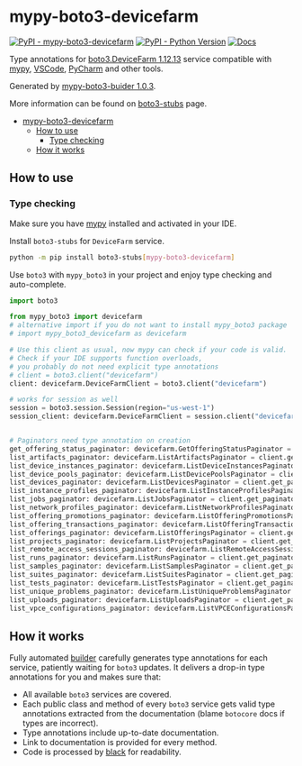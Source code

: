 # mypy-boto3-devicefarm

[![PyPI - mypy-boto3-devicefarm](https://img.shields.io/pypi/v/mypy-boto3-devicefarm.svg?color=blue)](https://pypi.org/project/mypy-boto3-devicefarm)
[![PyPI - Python Version](https://img.shields.io/pypi/pyversions/mypy-boto3-devicefarm.svg?color=blue)](https://pypi.org/project/mypy-boto3-devicefarm)
[![Docs](https://img.shields.io/readthedocs/mypy-boto3-builder.svg?color=blue)](https://mypy-boto3-builder.readthedocs.io/)

Type annotations for
[boto3.DeviceFarm 1.12.13](https://boto3.amazonaws.com/v1/documentation/api/1.12.13/reference/services/devicefarm.html#DeviceFarm) service
compatible with [mypy](https://github.com/python/mypy), [VSCode](https://code.visualstudio.com/),
[PyCharm](https://www.jetbrains.com/pycharm/) and other tools.

Generated by [mypy-boto3-buider 1.0.3](https://github.com/vemel/mypy_boto3_builder).

More information can be found on [boto3-stubs](https://pypi.org/project/boto3-stubs/) page.

- [mypy-boto3-devicefarm](#mypy-boto3-devicefarm)
  - [How to use](#how-to-use)
    - [Type checking](#type-checking)
  - [How it works](#how-it-works)

## How to use

### Type checking

Make sure you have [mypy](https://github.com/python/mypy) installed and activated in your IDE.

Install `boto3-stubs` for `DeviceFarm` service.

```bash
python -m pip install boto3-stubs[mypy-boto3-devicefarm]
```

Use `boto3` with `mypy_boto3` in your project and enjoy type checking and auto-complete.

```python
import boto3

from mypy_boto3 import devicefarm
# alternative import if you do not want to install mypy_boto3 package
# import mypy_boto3_devicefarm as devicefarm

# Use this client as usual, now mypy can check if your code is valid.
# Check if your IDE supports function overloads,
# you probably do not need explicit type annotations
# client = boto3.client("devicefarm")
client: devicefarm.DeviceFarmClient = boto3.client("devicefarm")

# works for session as well
session = boto3.session.Session(region="us-west-1")
session_client: devicefarm.DeviceFarmClient = session.client("devicefarm")


# Paginators need type annotation on creation
get_offering_status_paginator: devicefarm.GetOfferingStatusPaginator = client.get_paginator("get_offering_status")
list_artifacts_paginator: devicefarm.ListArtifactsPaginator = client.get_paginator("list_artifacts")
list_device_instances_paginator: devicefarm.ListDeviceInstancesPaginator = client.get_paginator("list_device_instances")
list_device_pools_paginator: devicefarm.ListDevicePoolsPaginator = client.get_paginator("list_device_pools")
list_devices_paginator: devicefarm.ListDevicesPaginator = client.get_paginator("list_devices")
list_instance_profiles_paginator: devicefarm.ListInstanceProfilesPaginator = client.get_paginator("list_instance_profiles")
list_jobs_paginator: devicefarm.ListJobsPaginator = client.get_paginator("list_jobs")
list_network_profiles_paginator: devicefarm.ListNetworkProfilesPaginator = client.get_paginator("list_network_profiles")
list_offering_promotions_paginator: devicefarm.ListOfferingPromotionsPaginator = client.get_paginator("list_offering_promotions")
list_offering_transactions_paginator: devicefarm.ListOfferingTransactionsPaginator = client.get_paginator("list_offering_transactions")
list_offerings_paginator: devicefarm.ListOfferingsPaginator = client.get_paginator("list_offerings")
list_projects_paginator: devicefarm.ListProjectsPaginator = client.get_paginator("list_projects")
list_remote_access_sessions_paginator: devicefarm.ListRemoteAccessSessionsPaginator = client.get_paginator("list_remote_access_sessions")
list_runs_paginator: devicefarm.ListRunsPaginator = client.get_paginator("list_runs")
list_samples_paginator: devicefarm.ListSamplesPaginator = client.get_paginator("list_samples")
list_suites_paginator: devicefarm.ListSuitesPaginator = client.get_paginator("list_suites")
list_tests_paginator: devicefarm.ListTestsPaginator = client.get_paginator("list_tests")
list_unique_problems_paginator: devicefarm.ListUniqueProblemsPaginator = client.get_paginator("list_unique_problems")
list_uploads_paginator: devicefarm.ListUploadsPaginator = client.get_paginator("list_uploads")
list_vpce_configurations_paginator: devicefarm.ListVPCEConfigurationsPaginator = client.get_paginator("list_vpce_configurations")
```

## How it works

Fully automated [builder](https://github.com/vemel/mypy_boto3_builder) carefully generates
type annotations for each service, patiently waiting for `boto3` updates. It delivers
a drop-in type annotations for you and makes sure that:

- All available `boto3` services are covered.
- Each public class and method of every `boto3` service gets valid type annotations
  extracted from the documentation (blame `botocore` docs if types are incorrect).
- Type annotations include up-to-date documentation.
- Link to documentation is provided for every method.
- Code is processed by [black](https://github.com/psf/black) for readability.
